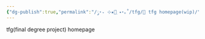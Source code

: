 ```yaml
---
{"dg-publish":true,"permalink":"/༘⋆₊ ⊹★🔭๋࣭ ⭑⋆｡˚/tfg/📜 tfg homepage(wip)/","tags":["tfg","physics","math"]}
---
```



tfg(final degree project) homepage



